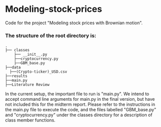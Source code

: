 # Modeling-stock-prices
Code for the project "Modeling stock prices with Brownian motion".

### The structure of the root directory is:

    .
    ├── classes                   
        ├── __init__.py 
        ├──cryptocurrency.py
        ├──GBM_base.py
    ├──data
      ├──(Crypto-ticker)_USD.csv
    ├──results
    ├──main.py
    ├──Literature Review

In the current setup, the important file to run is "main.py". We intend to accept command line arguments for main.py in the final version, but have not included this for the midterm report. Please refer to the instructions in the main.py file to execute the code, and the files labelled "GBM_base.py" and "cryptocurrency.py" under the classes directory for a description of class member functions.
